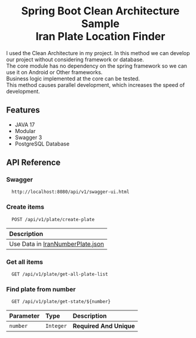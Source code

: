 <h1 align="center">Spring Boot Clean Architecture Sample<br>Iran Plate Location Finder</h1>

<p align="left"> 
I used the Clean Architecture in my project. In this method we can develop our project without considering framework or database.<br>
The core module has no dependency on the spring framework so we can use it on Android or Other frameworks.<br>
Business logic implemented at the core can be tested.<br>
This method causes parallel development, which increases the speed of development.
  </p>


<h2 align="left">Features</h2>

- JAVA 17
- Modular
- Swagger 3
- PostgreSQL Database

<h2 align="left">API Reference</h2>


<h3 align="left">Swagger</h3>

```http
  http://localhost:8080/api/v1/swagger-ui.html
```

<h3 align="left">Create items</h3>

```http
  POST /api/v1/plate/create-plate
```

| Description                       |
| :-------------------------------- |
| Use Data in [IranNumberPlate.json](https://github.com/sudoitir/IranVehicleNumberPlateLocationFinder/blob/master/IranNumberPlate.json)          |




<h3 align="left">Get all items</h3>

```http
  GET /api/v1/plate/get-all-plate-list
```


<h3 align="left">Find plate from number</h3>

```http
  GET /api/v1/plate/get-state/${number}
```

| Parameter | Type     | Description                       |
| :-------- | :------- | :-------------------------------- |
| `number`  | `Integer`| **Required And Unique**           |
